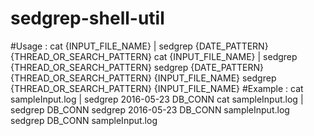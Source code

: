 # sedgrep-shell-util

#Usage : 
    cat {INPUT_FILE_NAME}  | sedgrep  {DATE_PATTERN} {THREAD_OR_SEARCH_PATTERN} 
    cat {INPUT_FILE_NAME}  | sedgrep  {THREAD_OR_SEARCH_PATTERN} 
    sedgrep {DATE_PATTERN} {THREAD_OR_SEARCH_PATTERN} {INPUT_FILE_NAME}
    sedgrep {THREAD_OR_SEARCH_PATTERN} {INPUT_FILE_NAME}
#Example : 
    cat sampleInput.log | sedgrep 2016-05-23 DB_CONN
    cat sampleInput.log | sedgrep DB_CONN
    sedgrep 2016-05-23 DB_CONN sampleInput.log
    sedgrep DB_CONN sampleInput.log
